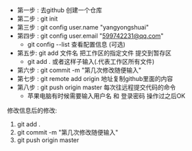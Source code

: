 - 第一步 : 去github 创建一个仓库
- 第二步 : git init 
- 第三步 : git config user.name "yangyongshuai"
- 第四步 : git config user.email "599742231@qq.com"
  - git config --list 查看配置信息 (可选)
- 第五步: git add 文件名 把工作区的指定文件 提交到暂存区
  - git add . 或者这样子输入(.代表工作区所有文件)
- 第六步 : git commit -m "第几次修改随便输入"
- 第七步 : git remote add origin 地址复制github里面的内容
- 第八步 : git push origin master 每次往远程提交代码的命令
  - 苹果电脑有时候需要输入用户名 和 登录密码  操作过之后OK

修改信息后的修改:
1. git add .
2. git commit -m "第几次修改随便输入"
3. git push origin master
